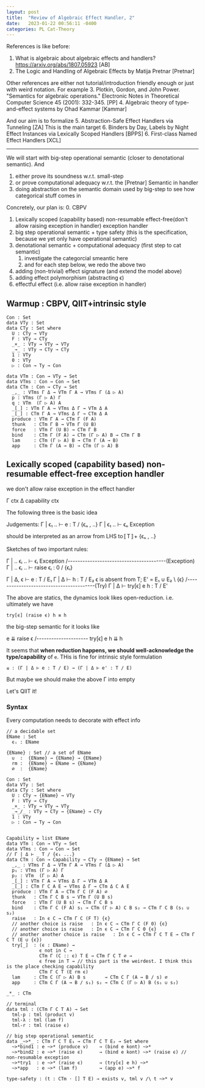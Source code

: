 ```yaml
---
layout: post
title:  "Review of Algebraic Effect Handler, 2"
date:   2023-01-22 00:56:11 -0400
categories: PL Cat-Theory
---
```

References is like before:
1. What is algebraic about algebraic effects and handlers? https://arxiv.org/abs/1807.05923 [AB]
2. The Logic and Handling of Algebraic Effects by Matija Pretnar [Pretnar]

Other references are either not tutorial/introduction friendly enough or just with weird notation. For example
3. Plotkin, Gordon, and John Power. "Semantics for algebraic operations." Electronic Notes in Theoretical Computer Science 45 (2001): 332-345. [PP]
4. Algebraic theory of type-and-effect systems by Ohad Kammar [Kammar]

And our aim is to formalize 
5. Abstraction-Safe Effect Handlers via Tunneling [ZA] This is the main target
6. Binders by Day, Labels by Night Effect Instances via Lexically Scoped Handlers [BPPS]
6. First-class Named Effect Handlers [XCL]
***

We will start with big-step operational semantic (closer to denotational semantic). 
And 
1. either prove its soundness w.r.t. small-step
2. or prove computational adequacy w.r.t. the [Pretnar] Semantic in handler
3. doing abstraction on the semantic domain used by big-step to see how categorical stuff comes in


Concretely, our plan is:
0. CBPV 
1. Lexically scoped (capability based) non-resumable effect-free(don't allow raising exception in handler) exception handler
2. big step operational semantic + type safety (this is the specification, because we yet only have operational semantic)
3. denotational semantic + computational adequacy (first step to cat semantic)
   1. investigate the categorcial smeantic here
   2. and for each step below, we redo the above two
4. adding (non-trivial) effect signature (and extend the model above)
5. adding effect polymorphism (abstracting ϵ)
6. effectful effect (i.e. allow raise exception in handler)

## Warmup : CBPV, QIIT+intrinsic style
```
Con : Set
data VTy : Set
data CTy : Set where
  U : CTy → VTy
  F : VTy → CTy
  _×_ : VTy → VTy → VTy
  _→_ : VTy → CTy → CTy
  1 : VTy
  0 : VTy
  ▷ : Con → Ty → Con

data VTm : Con → VTy → Set 
data VTms : Con → Con → Set
data CTm : Con → CTy → Set
  _,_ : VTms Γ Δ → VTm Γ A → VTms Γ (Δ ▷ A)
  p : VTms (Γ ▷ A) Γ
  q : VTm  (Γ ▷ A) A
  _[_] : VTm Γ A → VTms Δ Γ → VTm Δ A
  _[_] : CTm Γ A → VTms Δ Γ → CTm Δ A
  produce : VTm Γ A → CTm Γ (F A)
  thunk   : CTm Γ B → VTm Γ (U B)
  force   : VTm Γ (U B) → CTm Γ B
  bind    : CTm Γ (F A) → CTm (Γ ▷ A) B → CTm Γ B
  lam     : CTm (Γ ▷ A) B → CTm Γ (A → B)
  app     : CTm Γ (A → B) → CTm (Γ ▷ A) B
```
## Lexically scoped (capability based) non-resumable effect-free exception handler
we don't allow raise exception in the effect handler

Γ ctx
Δ capability ctx

The following three is the basic idea

Judgements:
Γ | ϵ₁ .. ⊢ e : T / {ϵₙ , ..}
Γ | ϵ₁ .. ⊢ ϵₙ Exception


should be interpreted as an arrow from LHS to〚T〛+ {ϵₙ , ..}

Sketches of two important rules:

  Γ | .. ϵᵢ .. ⊢ ϵᵢ Exception
/----------------------------------------(Exception)
  Γ | .. ϵᵢ .. ⊢ raise ϵᵢ : 0 / {ϵᵢ} 

  Γ | Δ, ϵ ⊢ e : T / E₁   Γ | Δ ⊢ h : T / E₂ 
  ϵ is absent from T; E' = E₁ ∪ E₂ \ {ϵ}
/----------------------------------------(Try)
  Γ | Δ ⊢ try[ϵ] e h : T / E'


The above are statics, the dynamics look likes open-reduction. i.e. ultimately we have

`try[ϵ] (raise ϵ) h ≡ h`

the big-step semantic for it looks like 

  e ⇊ raise ϵ
/---------------------
  try[ϵ] e h ⇊ h

It seems that **when reduction happens, we should well-acknowledge the type/capability** of `e`. 
THis is fine for intrinsic style formulation

`⇊ : (Γ | Δ ⊢ e : T / E) → (Γ | Δ ⊢ e' : T / E)`

But maybe we should make the above Γ into empty

Let's QIIT it!

### Syntax

Every computation needs to decorate with effect info
```
// a decidable set
EName : Set
  ϵᵢ : EName

{EName} : Set // a set of EName
  ∪  :  {EName} → {EName} → {EName}
  rm :  {EName} → EName → {EName}
  ∅  :  {EName}

Con : Set
data VTy : Set
data CTy : Set where
  U : CTy → {EName} → VTy
  F : VTy → CTy
  _×_ : VTy → VTy → VTy
  _→_/_ : VTy → CTy → {EName} → CTy
  1 : VTy
  ▷ : Con → Ty → Con


Capability = list EName
data VTm : Con → VTy → Set 
data VTms : Con → Con → Set
// Γ | Δ ⊢ _ T / {ϵ₁ ...}
data CTm : Con → Capability → CTy → {EName} → Set
  _,_ : VTms Γ Δ → VTm Γ A → VTms Γ (Δ ▷ A)
  p₁ : VTms (Γ ▷ A) Γ
  p₂ : VTm  (Γ ▷ A) A
  _[_] : VTm Γ A → VTms Δ Γ → VTm Δ A
  _[_] : CTm Γ C A E → VTms Δ Γ → CTm Δ C A E
  produce : VTm Γ A → CTm Γ C (F A) ∅
  thunk   : CTm Γ C B s → VTm Γ (U B s)
  force   : VTm Γ (U B s) → CTm Γ C B s
  bind    : CTm Γ C (F A) s₁ → CTm (Γ ▷ A) C B s₂ → CTm Γ C B (s₁ ∪ s₂)
  raise   : In ϵ C → CTm Γ C (F T) {ϵ} 
  // another choice is raise   : In ϵ C → CTm Γ C (F 0) {ϵ} 
  // another choice is raise   : In ϵ C → CTm Γ C 0 {ϵ} 
  // another another choice is raise   : In ϵ C → CTm Γ C T E → CTm Γ C T (E ∪ {ϵ})
  try[_]  : (ϵ : EName) → 
            ϵ not in C →
            CTm Γ (C :: ϵ) T E → CTm Γ C T ∅ →
            ϵ free in T → // this part is the weirdest. I think this is the place checking capability
            CTm Γ C T (E rm ϵ)
  lam     : CTm C (Γ ▷ A) B s       → CTm C Γ (A → B / s) ∅
  app     : CTm C Γ (A → B / s₁) s₂ → CTm C (Γ ▷ A) B (s₁ ∪ s₂)

_*_ : CTm 

// terminal
data tml : (CTm Γ C T A) → Set 
  tml-p : tml (product v)
  tml-λ : tml (lam f)
  tml-r : tml (raise ϵ)

// big step operational semantic
data _~>*_ : CTm Γ C T E₁ → CTm Γ C T E₂ → Set where
  ~>*bind1 : e ~>* (produce v)    → (bind e kont) ~>* 
  ~>*bind2 : e ~>* (raise ϵ)      → (bind e kont) ~>* (raise ϵ) // non-resumable exception
  ~>*try1  : e ~>* (raise ϵ)      → (try[ϵ] e h) ~>* 
  ~>*app   : e ~>* (lam f)        → (app e) ~>* f

```

```
type-safety : (t : CTm ⋅ [] T E) → exists v, tml v /\ t ~>* v



```